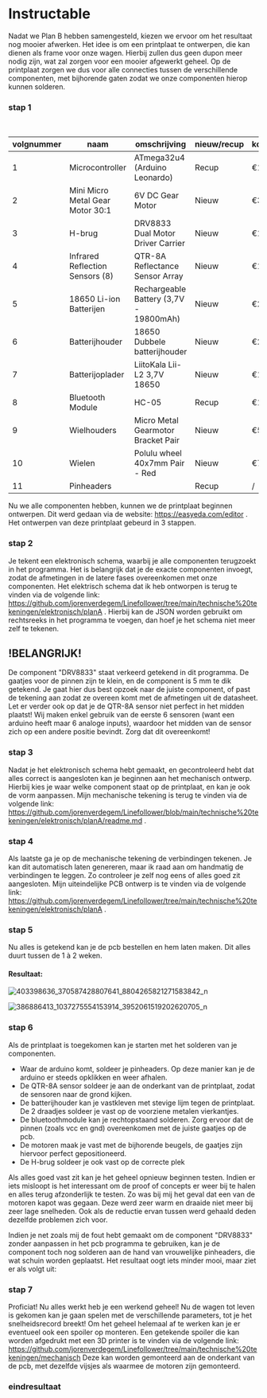 # Instructable

Nadat we Plan B hebben samengesteld, kiezen we ervoor om het resultaat nog mooier afwerken. Het idee is om een printplaat te ontwerpen, die kan dienen als frame voor onze wagen. Hierbij zullen dus geen dupon meer nodig zijn, wat zal zorgen voor een mooier afgewerkt geheel. Op de printplaat zorgen we dus voor alle connecties tussen de verschillende componenten, met bijhorende gaten zodat we onze componenten hierop kunnen solderen.

### stap 1

<br />

|volgnummer        |naam                                    |omschrijving                          |nieuw/recup      |kostprijs/stuk      |aantal  |subtotaal    |
|----------        |----                                    |------------                          |-----------      |--------------      |------  |---------    |
|1                 |Microcontroller                         |ATmega32u4 (Arduino Leonardo)         |Recup            |€12,99              |1       |€12,99       |
|2                 |Mini Micro Metal Gear Motor 30:1        |6V DC Gear Motor                      |Nieuw            |€3,56               |2       |€7,12        |
|3                 |H-brug                                  |DRV8833 Dual Motor Driver Carrier     |Nieuw            |€12,52              |1       |€12,52       |
|4                 |Infrared Reflection Sensors (8)         |QTR-8A Reflectance Sensor Array       |Nieuw            |€16,13              |1       |€16,13       |
|5                 |18650 Li-ion Batterijen                 |Rechargeable Battery (3,7V - 19800mAh)|Nieuw            |€2,63               |2       |€5,26        |
|6                 |Batterijhouder                          |18650 Dubbele batterijhouder          |Nieuw            |€2,39               |1       |€2,39        |
|7                 |Batterijoplader                         |LiitoKala Lii-L2 3,7V 18650           |Nieuw            |€10,17              |1       |€10,17       |
|8                 |Bluetooth Module                        |HC-05                                 |Recup            |€11,96              |1       |€11,96       |
|9                 |Wielhouders                             |Micro Metal Gearmotor Bracket Pair    |Nieuw            |€5,39               |1       |€5,39        |
|10                |Wielen                                  |Polulu wheel 40x7mm Pair - Red        |Nieuw            |€7,69               |1       |€7,69        |
|11                |Pinheaders                              |                                      |Recup            |/                   |40      |/            |

Nu we alle componenten hebben, kunnen we de printplaat beginnen ontwerpen. Dit werd gedaan via de website: https://easyeda.com/editor .
Het ontwerpen van deze printplaat gebeurd in 3 stappen.

### stap 2

Je tekent een elektronisch schema, waarbij je alle componenten terugzoekt in het programma. Het is belangrijk dat je de exacte componenten invoegt, zodat de afmetingen in de latere fases overeenkomen met onze componenten. Het elektrisch schema dat ik heb ontworpen is terug te vinden via de volgende link: https://github.com/jorenverdegem/Linefollower/tree/main/technische%20tekeningen/elektronisch/planA . Hierbij kan de JSON worden gebruikt om rechtsreeks in het programma te voegen, dan hoef je het schema niet meer zelf te tekenen.

## !BELANGRIJK! 
De component "DRV8833" staat verkeerd getekend in dit programma. De gaatjes voor de pinnen zijn te klein, en de component is 5 mm te dik getekend. Je gaat hier dus best opzoek naar de juiste component, of past de tekening aan zodat ze overeen komt met de afmetingen uit de datasheet.
Let er verder ook op dat je de QTR-8A sensor niet perfect in het midden plaatst! Wij maken enkel gebruik van de eerste 6 sensoren (want een arduino heeft maar 6 analoge inputs), waardoor het midden van de sensor zich op een andere positie bevindt. Zorg dat dit overeenkomt!

### stap 3

Nadat je het elektronisch schema hebt gemaakt, en gecontroleerd hebt dat alles correct is aangesloten kan je beginnen aan het mechanisch ontwerp. Hierbij kies je waar welke component staat op de printplaat, en kan je ook de vorm aanpassen. Mijn mechanische tekening is terug te vinden via de volgende link: https://github.com/jorenverdegem/Linefollower/blob/main/technische%20tekeningen/elektronisch/planA/readme.md .

### stap 4

Als laatste ga je op de mechanische tekening de verbindingen tekenen. Je kan dit automatisch laten genereren, maar ik raad aan om handmatig de verbindingen te leggen. Zo controleer je zelf nog eens of alles goed zit aangesloten. Mijn uiteindelijke PCB ontwerp is te vinden via de volgende link: https://github.com/jorenverdegem/Linefollower/tree/main/technische%20tekeningen/elektronisch/planA .

### stap 5

Nu alles is getekend kan je de pcb bestellen en hem laten maken. Dit alles duurt tussen de 1 à 2 weken.

#### Resultaat:

![403398636_370587428807641_8804265821271583842_n](https://github.com/jorenverdegem/Linefollower/assets/146443076/437ea987-e8e1-4fa4-93a5-b4c21e8f9117)

![386886413_1037275554153914_3952061519202620705_n](https://github.com/jorenverdegem/Linefollower/assets/146443076/0688d75c-3f29-4372-9f19-a29cb6ce4ca0)


### stap 6

Als de printplaat is toegekomen kan je starten met het solderen van je componenten.
- Waar de arduino komt, soldeer je pinheaders. Op deze manier kan je de arduino er steeds opklikken en weer afhalen.
- De QTR-8A sensor soldeer je aan de onderkant van de printplaat, zodat de sensoren naar de grond kijken.
- De batterijhouder kan je vastkleven met stevige lijm tegen de printplaat. De 2 draadjes soldeer je vast op de voorziene metalen vierkantjes.
- De bluetoothmodule kan je rechtopstaand solderen. Zorg ervoor dat de pinnen (zoals vcc en gnd) overeenkomen met de juiste gaatjes op de pcb.
- De motoren maak je vast met de bijhorende beugels, de gaatjes zijn hiervoor perfect gepositioneerd.
- De H-brug soldeer je ook vast op de correcte plek

Als alles goed vast zit kan je het geheel opnieuw beginnen testen. Indien er iets misloopt is het interessant om de proof of concepts er weer bij te halen en alles terug afzonderlijk te testen.
Zo was bij mij het geval dat een van de motoren kapot was gegaan. Deze werd zeer warm en draaide niet meer bij zeer lage snelheden. Ook als de reductie ervan tussen werd gehaald deden dezelfde problemen zich voor.

Indien je net zoals mij de fout hebt gemaakt om de component "DRV8833" zonder aanpassen in het pcb programma te gebruiken, kan je de component toch nog solderen aan de hand van vrouwelijke pinheaders, die wat schuin worden geplaatst. Het resultaat oogt iets minder mooi, maar ziet er als volgt uit:



### stap 7

Proficiat! Nu alles werkt heb je een werkend geheel! Nu de wagen tot leven is gekomen kan je gaan spelen met de verschillende parameters, tot je het snelheidsrecord breekt!
Om het geheel helemaal af te werken kan je er eventueel ook een spoiler op monteren. Een getekende spoiler die kan worden afgedrukt met een 3D printer is te vinden via de volgende link:
https://github.com/jorenverdegem/Linefollower/tree/main/technische%20tekeningen/mechanisch 
Deze kan worden gemonteerd aan de onderkant van de pcb, met dezelfde vijsjes als waarmee de motoren zijn gemonteerd.

### eindresultaat


